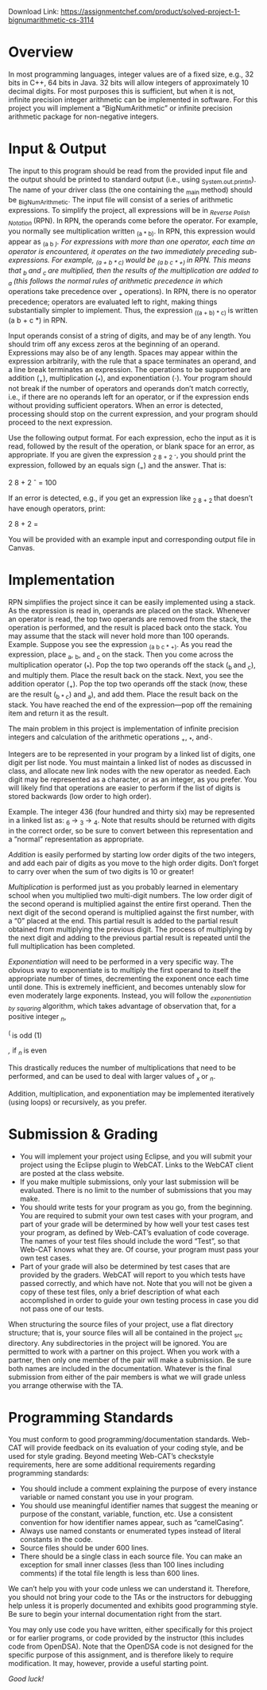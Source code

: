 Download Link: https://assignmentchef.com/product/solved-project-1-bignumarithmetic-cs-3114
<br>
<h1>Overview</h1>

In most programming languages, integer values are of a fixed size, e.g., 32 bits in C++, 64 bits in Java. 32 bits will allow integers of approximately 10 decimal digits. For most purposes this is sufficient, but when it is not, infinite precision integer arithmetic can be implemented in software. For this project you will implement a “BigNumArithmetic” or infinite precision arithmetic package for non-negative integers.

<h1>Input &amp; Output</h1>

The input to this program should be read from the provided input file and the output should be printed to standard output (i.e., using <sub>System.out.println</sub>). The name of your driver class (the one containing the <sub>main </sub>method) should be <sub>BigNumArithmetic</sub>. The input file will consist of a series of arithmetic expressions. To simplify the project, all expressions will be in <em><sub>Reverse Polish Notation </sub></em>(RPN). In RPN, the operands come before the operator. For example, you normally see multiplication written <sub>(a * b)</sub>. In RPN, this expression would appear as <sub>(a b *)</sub>. For expressions with more than one operator, each time an operator is encountered, it operates on the two immediately preceding sub-expressions. For example, <sub>(a + b * c) </sub>would be <sub>(a b c * +) </sub>in RPN. This means that <sub>b </sub>and <sub>c </sub>are multiplied, then the results of the multiplication are added to <sub>a </sub>(this follows the normal rules of arithmetic precedence in which <sub>* </sub>operations take precedence over <sub>+ </sub>operations). In RPN, there is no operator precedence; operators are evaluated left to right, making things substantially simpler to implement. Thus, the expression <sub>((a + b) * c) </sub>is written (a b + c *) in RPN.

Input operands consist of a string of digits, and may be of any length. You should trim off any excess zeros at the beginning of an operand. Expressions may also be of any length. Spaces may appear within the expression arbitrarily, with the rule that a space terminates an operand, and a line break terminates an expression. The operations to be supported are addition (<sub>+</sub>), multiplication (<sub>*</sub>), and exponentiation (<sub>ˆ</sub>). Your program should not break if the number of operators and operands don’t match correctly, i.e., if there are no operands left for an operator, or if the expression ends without providing sufficient operators. When an error is detected, processing should stop on the current expression, and your program should proceed to the next expression.

Use the following output format. For each expression, echo the input as it is read, followed by the result of the operation, or blank space for an error, as appropriate. If you are given the expression <sub>2 8 + 2 </sub><sub>ˆ</sub>, you should print the expression, followed by an equals sign (<sub>=</sub>) and the answer. That is:

2 8 + 2 ˆ = 100

If an error is detected, e.g., if you get an expression like <sub>2 8 + 2 </sub>that doesn’t have enough operators, print:

2 8 + 2 =

You will be provided with an example input and corresponding output file in Canvas.

<h1>Implementation</h1>

RPN simplifies the project since it can be easily implemented using a stack. As the expression is read in, operands are placed on the stack. Whenever an operator is read, the top two operands are removed from the stack, the operation is performed, and the result is placed back onto the stack. You may assume that the stack will never hold more than 100 operands. Example. Suppose you see the expression <sub>(a b c * +)</sub>. As you read the expression, place <sub>a</sub>, <sub>b</sub>, and <sub>c </sub>on the stack. Then you come across the multiplication operator (<sub>*</sub>). Pop the top two operands off the stack (<sub>b </sub>and <sub>c</sub>), and multiply them. Place the result back on the stack. Next, you see the addition operator (<sub>+</sub>). Pop the top two operands off the stack (now, these are the result (<sub>b * c</sub>) and <sub>a</sub>), and add them. Place the result back on the stack. You have reached the end of the expression—pop off the remaining item and return it as the result.

The main problem in this project is implementation of infinite precision integers and calculation of the arithmetic operations <sub>+</sub>, <sub>*</sub>, and<sub>ˆ</sub>.

Integers are to be represented in your program by a linked list of digits, one digit per list node. You must maintain a linked list of nodes as discussed in class, and allocate new link nodes with the new operator as needed. Each digit may be represented as a character, or as an integer, as you prefer. You will likely find that operations are easier to perform if the list of digits is stored backwards (low order to high order).

Example. The integer 436 (four hundred and thirty six) may be represented in a linked list as: <sub>6 </sub>→ <sub>3 </sub>→ <sub>4</sub>. Note that results should be returned with digits in the correct order, so be sure to convert between this representation and a ”normal” representation as appropriate.

<em>Addition </em>is easily performed by starting low order digits of the two integers, and add each pair of digits as you move to the high order digits. Don’t forget to carry over when the sum of two digits is 10 or greater!

<em>Multiplication </em>is performed just as you probably learned in elementary school when you multiplied two multi-digit numbers. The low order digit of the second operand is multiplied against the entire first operand. Then the next digit of the second operand is multiplied against the first number, with a “0” placed at the end. This partial result is added to the partial result obtained from multiplying the previous digit. The process of multiplying by the next digit and adding to the previous partial result is repeated until the full multiplication has been completed.

<em>Exponentiation </em>will need to be performed in a very specific way. The obvious way to exponentiate is to multiply the first operand to itself the appropriate number of times, decrementing the exponent once each time until done. This is extremely inefficient, and becomes untenably slow for even moderately large exponents. Instead, you will follow the <em><sub>exponentiation by squaring </sub></em>algorithm, which takes advantage of observation that, for a positive integer <em><sub>n</sub></em>,

<sup>( </sup>is odd                                                                        (1)

<em>,            </em>if <em><sub>n </sub></em>is even

This drastically reduces the number of multiplications that need to be performed, and can be used to deal with larger values of <em><sub>x </sub></em>or <em><sub>n</sub></em>.

Addition, multiplication, and exponentiation may be implemented iteratively (using loops) or recursively, as you prefer.

<h1>Submission &amp; Grading</h1>

<ul>

 <li>You will implement your project using Eclipse, and you will submit your project using the Eclipse plugin to WebCAT. Links to the WebCAT client are posted at the class website.</li>

 <li>If you make multiple submissions, only your last submission will be evaluated. There is no limit to the number of submissions that you may make.</li>

 <li>You should write tests for your program as you go, from the beginning. You are required to submit your own test cases with your program, and part of your grade will be determined by how well your test cases test your program, as defined by Web-CAT’s evaluation of code coverage. The names of your test files should include the word “Test”, so that Web-CAT knows what they are. Of course, your program must pass your own test cases.</li>

 <li>Part of your grade will also be determined by test cases that are provided by the graders. WebCAT will report to you which tests have passed correctly, and which have not. Note that you will not be given a copy of these test files, only a brief description of what each accomplished in order to guide your own testing process in case you did not pass one of our tests.</li>

</ul>

When structuring the source files of your project, use a flat directory structure; that is, your source files will all be contained in the project <sub>src </sub>directory. Any subdirectories in the project will be ignored. You are permitted to work with a partner on this project. When you work with a partner, then only one member of the pair will make a submission. Be sure both names are included in the documentation. Whatever is the final submission from either of the pair members is what we will grade unless you arrange otherwise with the TA.

<h1>Programming Standards</h1>

You must conform to good programming/documentation standards. Web-CAT will provide feedback on its evaluation of your coding style, and be used for style grading. Beyond meeting Web-CAT’s checkstyle requirements, here are some additional requirements regarding programming standards:

<ul>

 <li>You should include a comment explaining the purpose of every instance variable or named constant you use in your program.</li>

 <li>You should use meaningful identifier names that suggest the meaning or purpose of the constant, variable, function, etc. Use a consistent convention for how identifier names appear, such as “camelCasing”.</li>

 <li>Always use named constants or enumerated types instead of literal constants in the code.</li>

 <li>Source files should be under 600 lines.</li>

 <li>There should be a single class in each source file. You can make an exception for small inner classes (less than 100 lines including comments) if the total file length is less than 600 lines.</li>

</ul>

We can’t help you with your code unless we can understand it. Therefore, you should not bring your code to the TAs or the instructors for debugging help unless it is properly documented and exhibits good programming style. Be sure to begin your internal documentation right from the start.

You may only use code you have written, either specifically for this project or for earlier programs, or code provided by the instructor (this includes code from OpenDSA). Note that the OpenDSA code is not designed for the specific purpose of this assignment, and is therefore likely to require modification. It may, however, provide a useful starting point.

<em>Good luck!</em>